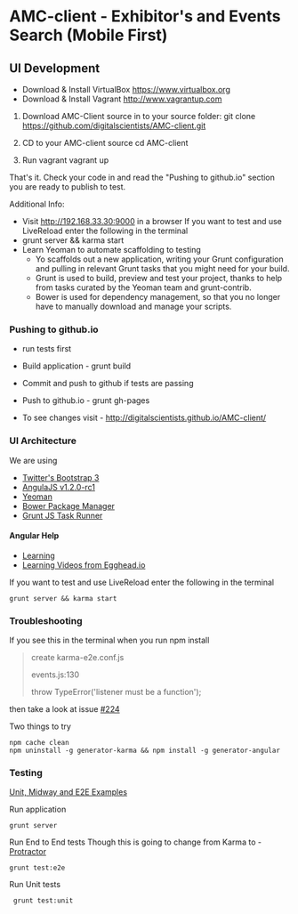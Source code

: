 AMC-client - Exhibitor's and Events Search (Mobile First)
==========

UI Development
---

* Download & Install VirtualBox https://www.virtualbox.org
* Download & Install Vagrant http://www.vagrantup.com


1. Download AMC-Client source in to your source folder:
git clone https://github.com/digitalscientists/AMC-client.git

2. CD to your AMC-client source
cd AMC-client

3. Run vagrant
vagrant up

That's it. Check your code in and read the "Pushing to github.io" section you are ready to publish to test.



Additional Info: 

 - Visit http://192.168.33.30:9000 in a browser
If you want to test and use LiveReload enter the following in the terminal
 - grunt server && karma start
 - Learn Yeoman to automate scaffolding to testing
	- Yo scaffolds out a new application, writing your Grunt configuration and pulling in relevant Grunt tasks that you might need for your build.
	- Grunt is used to build, preview and test your project, thanks to help from tasks curated by the Yeoman team and grunt-contrib.
	- Bower is used for dependency management, so that you no longer have to manually download and manage your scripts.

	
	
	
### Pushing to github.io

- run tests first
- Build application - grunt build
- Commit and push to github if tests are passing
- Push to github.io - grunt gh-pages

- To see changes visit - http://digitalscientists.github.io/AMC-client/




### UI Architecture

We are using

- [Twitter's Bootstrap 3](http://getbootstrap.com/)
- [AngulaJS v1.2.0-rc1](http://angularjs.org/)
- [Yeoman](http://yeoman.io/)
- [Bower Package Manager](http://bower.io/)
- [Grunt JS Task Runner](http://gruntjs.com/)

#### Angular Help

- [Learning](https://github.com/jmcunningham/AngularJS-Learning)
- [Learning Videos from Egghead.io](http://egghead.io/lessons)

If you want to test and use LiveReload enter the following in the terminal
````
grunt server && karma start
````

### Troubleshooting

If you see this in the terminal when you run npm install

> create karma-e2e.conf.js
>
> events.js:130
>
> throw TypeError('listener must be a function');

then take a look at issue [#224](https://github.com/yeoman/generator-angular/issues/224)

Two things to try
````
npm cache clean
npm uninstall -g generator-karma && npm install -g generator-angular
````

### Testing
[Unit, Midway and E2E Examples](http://www.yearofmoo.com/2013/01/full-spectrum-testing-with-angularjs-and-karma.html)

Run application
````
grunt server
````
Run End to End tests Though this is going to change from Karma to - [Protractor](https://github.com/angular/protractor/blob/master/docs/control-flow.md)
````
grunt test:e2e
````
Run Unit tests
````
 grunt test:unit
````



